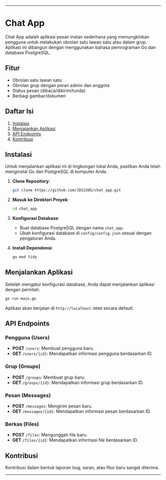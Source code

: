 ---

# Chat App

Chat App adalah aplikasi pesan instan sederhana yang memungkinkan pengguna untuk melakukan obrolan satu lawan satu atau dalam grup. Aplikasi ini dibangun dengan menggunakan bahasa pemrograman Go dan database PostgreSQL.

## Fitur

- Obrolan satu lawan satu
- Obrolan grup dengan peran admin dan anggota
- Status pesan (dibaca/dikirim/tunda)
- Berbagi gambar/dokumen

## Daftar Isi

1. [Instalasi](#instalasi)
2. [Menjalankan Aplikasi](#menjalankan-aplikasi)
3. [API Endpoints](#api-endpoints)
4. [Kontribusi](#kontribusi)

## Instalasi

Untuk menjalankan aplikasi ini di lingkungan lokal Anda, pastikan Anda telah menginstal Go dan PostgreSQL di komputer Anda.

1. **Clone Repository**:
   ```bash
   git clone https://github.com/JDS1305/chat_app.git
   ```

2. **Masuk ke Direktori Proyek**:
   ```bash
   cd chat_app
   ```

3. **Konfigurasi Database**:
   - Buat database PostgreSQL dengan nama `chat_app`.
   - Ubah konfigurasi database di `config/config.json` sesuai dengan pengaturan Anda.

4. **Install Dependensi**:
   ```bash
   go mod tidy
   ```

## Menjalankan Aplikasi

Setelah mengatur konfigurasi database, Anda dapat menjalankan aplikasi dengan perintah:

```bash
go run main.go
```

Aplikasi akan berjalan di `http://localhost:8080` secara default.

## API Endpoints

### Pengguna (Users)

- **POST** `/users`: Membuat pengguna baru.
- **GET** `/users/{id}`: Mendapatkan informasi pengguna berdasarkan ID.

### Grup (Groups)

- **POST** `/groups`: Membuat grup baru.
- **GET** `/groups/{id}`: Mendapatkan informasi grup berdasarkan ID.

### Pesan (Messages)

- **POST** `/messages`: Mengirim pesan baru.
- **GET** `/messages/{id}`: Mendapatkan informasi pesan berdasarkan ID.

### Berkas (Files)

- **POST** `/files`: Mengunggah file baru.
- **GET** `/files/{id}`: Mendapatkan informasi file berdasarkan ID.

## Kontribusi

Kontribusi dalam bentuk laporan bug, saran, atau fitur baru sangat diterima.

---